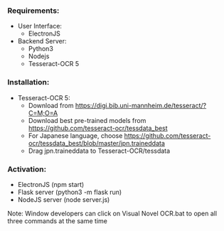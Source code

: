 ### Requirements: 
  - User Interface:
    - ElectronJS 
  - Backend Server:
    - Python3 
    - Nodejs 
    - Tesseract-OCR 5

### Installation:
  - Tesseract-OCR 5:
    - Download from https://digi.bib.uni-mannheim.de/tesseract/?C=M;O=A
    - Download best pre-trained models from https://github.com/tesseract-ocr/tessdata_best
    - For Japanese language, choose https://github.com/tesseract-ocr/tessdata_best/blob/master/jpn.traineddata
    - Drag jpn.traineddata to Tesseract-OCR/tessdata

### Activation: 
- ElectronJS (npm start)
- Flask server (python3 -m flask run)
- NodeJS server (node server.js)

Note: Window developers can click on Visual Novel OCR.bat to open all three commands at the same time